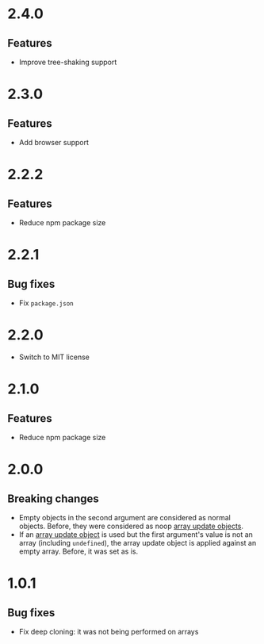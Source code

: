 # 2.4.0

## Features

- Improve tree-shaking support

# 2.3.0

## Features

- Add browser support

# 2.2.2

## Features

- Reduce npm package size

# 2.2.1

## Bug fixes

- Fix `package.json`

# 2.2.0

- Switch to MIT license

# 2.1.0

## Features

- Reduce npm package size

# 2.0.0

## Breaking changes

- Empty objects in the second argument are considered as normal objects. Before,
  they were considered as noop [array update objects](README.md#arrays).
- If an [array update object](README.md#arrays) is used but the first argument's
  value is not an array (including `undefined`), the array update object is
  applied against an empty array. Before, it was set as is.

# 1.0.1

## Bug fixes

- Fix deep cloning: it was not being performed on arrays
